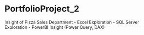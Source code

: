 # PortfolioProject_2
Insight of Pizza Sales Department - Excel Exploration - SQL Server Exploration - PowerBI Insight (Power Query, DAX)
